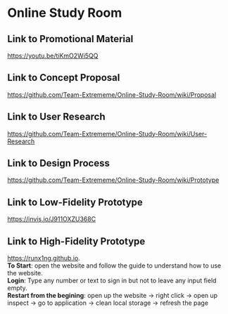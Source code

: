 # Online Study Room

## Link to Promotional Material  
https://youtu.be/tiKmO2Wi5QQ  

## Link to Concept Proposal
https://github.com/Team-Extrememe/Online-Study-Room/wiki/Proposal  

## Link to User Research
https://github.com/Team-Extrememe/Online-Study-Room/wiki/User-Research  

## Link to Design Process
https://github.com/Team-Extrememe/Online-Study-Room/wiki/Prototype  

## Link to Low-Fidelity Prototype
https://invis.io/J911OXZU368C  

## Link to High-Fidelity Prototype
https://runx1ng.github.io.  
**To Start**: open the website and follow the guide to understand how to use the website.  
**Login**: Type any number or text to sign in but not to leave any input field empty.  
**Restart from the begining**: open up the website -> right click -> open up inspect -> go to application -> clean local storage -> refresh the page  

